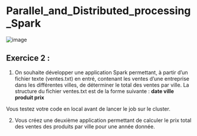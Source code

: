 # Parallel_and_Distributed_processing_Spark

![image](https://github.com/Dembelinho/Parallel_and_Distributed_processing_Spark/assets/110602716/6b1b7e08-775c-491f-9a35-6a0501f36814)

## Exercice 2 :
1. On souhaite développer une application Spark permettant, à partir d’un fichier texte (ventes.txt) en entré, contenant les ventes d’une entreprise dans les différentes villes, de déterminer le total des ventes par ville.
La structure du fichier ventes.txt est de la forme suivante :
**date ville produit prix**

Vous testez votre code en local avant de lancer le job sur le cluster.

2. Vous créez une deuxième application permettant de calculer le prix total des ventes des produits par ville pour une année donnée.
